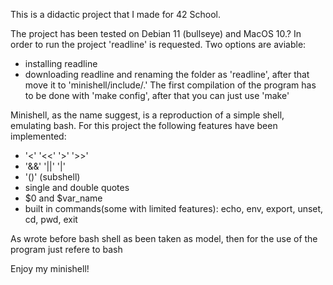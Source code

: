 This is a didactic project that I made for 42 School.

The project has been tested on Debian 11 (bullseye) and MacOS 10.?
In order to run the project 'readline' is requested. Two options are aviable:
  - installing readline
  - downloading readline and renaming the folder as 'readline', after that move it to 'minishell/include/.'
    The first compilation of the program has to be done with 'make config', after that you can just use 'make'

Minishell, as the name suggest, is a reproduction of a simple shell, emulating bash.
For this project the following features have been implemented:
  - '<' '<<' '>' '>>'
  - '&&' '||' '|'
  - '()' (subshell)
  - single and double quotes
  - $0 and $var_name
  - built in commands(some with limited features): echo, env, export, unset, cd, pwd, exit

As wrote before bash shell as been taken as model, then for the use of the program just refere to bash

Enjoy my minishell!
